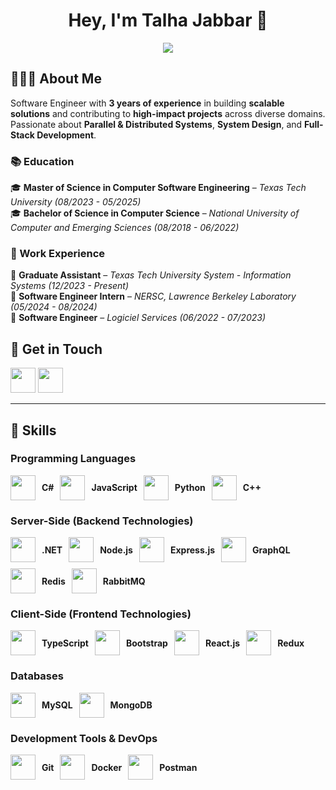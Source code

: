 <h1 align="center">Hey, I'm Talha Jabbar 👋</h1>

<p align="center">
  <img src="https://readme-typing-svg.demolab.com?font=Fira+Code&weight=500&size=22&pause=1000&color=F75C7E&center=true&vCenter=true&width=550&lines=Software+Engineer+|+Backend+Developer;Building+Scalable+and+Efficient+Systems;Passionate+about+APIs,+Microservices,+and+Cloud">
</p>

## 👨🏻‍💻 About Me  
Software Engineer with **3 years of experience** in building **scalable solutions** and contributing to **high-impact projects** across diverse domains. Passionate about **Parallel & Distributed Systems**, **System Design**, and **Full-Stack Development**.  

### 📚 Education  
🎓 **Master of Science in Computer Software Engineering** – *Texas Tech University (08/2023 - 05/2025)*  
🎓 **Bachelor of Science in Computer Science** – *National University of Computer and Emerging Sciences (08/2018 - 06/2022)*  

### 🏢 Work Experience  
💼 **Graduate Assistant** – *Texas Tech University System - Information Systems (12/2023 - Present)*  
💼 **Software Engineer Intern** – *NERSC, Lawrence Berkeley Laboratory (05/2024 - 08/2024)*  
💼 **Software Engineer** – *Logiciel Services (06/2022 - 07/2023)*  

## 📩 Get in Touch  
<p align="left">
  <a href="https://www.linkedin.com/in/m-talha-jabbar/"><img src="https://skillicons.dev/icons?i=linkedin" height="40"></a> 
  <a href="mailto:muhammadtalha61940@gmail.com"><img src="https://skillicons.dev/icons?i=gmail&theme=dark" height="40"></a>  
</p>

---

## 🚀 Skills

### Programming Languages  
<p align="left" style="display: flex; flex-wrap: wrap; gap: 10px; align-items: center;">
  <span style="display: flex; align-items: center;"> 
    <img src="https://skillicons.dev/icons?i=cs" height="40" style="margin-right: 10px;"> <b>C#</b> 
  </span>
  <span style="display: flex; align-items: center;">
    <img src="https://skillicons.dev/icons?i=js" height="40" style="margin-right: 10px;"> <b>JavaScript</b>
  </span>
  <span style="display: flex; align-items: center;">
    <img src="https://skillicons.dev/icons?i=py" height="40" style="margin-right: 10px;"> <b>Python</b> 
  </span>
  <span style="display: flex; align-items: center;">
    <img src="https://skillicons.dev/icons?i=cpp" height="40" style="margin-right: 10px;"> <b>C++</b>
  </span>
</p>

### Server-Side (Backend Technologies)  
<p align="left" style="display: flex; flex-wrap: wrap; gap: 10px; align-items: center;">
  <span style="display: flex; align-items: center;">
    <img src="https://skillicons.dev/icons?i=dotnet" height="40" style="margin-right: 10px;"> <b>.NET</b> 
  </span>
  <span style="display: flex; align-items: center;">
    <img src="https://skillicons.dev/icons?i=nodejs" height="40" style="margin-right: 10px;"> <b>Node.js</b>
  </span>
  <span style="display: flex; align-items: center;">
    <img src="https://skillicons.dev/icons?i=express" height="40" style="margin-right: 10px;"> <b>Express.js</b>
  </span>
  <span style="display: flex; align-items: center;">
    <img src="https://skillicons.dev/icons?i=graphql" height="40" style="margin-right: 10px;"> <b>GraphQL</b>
  </span>
  <span style="display: flex; align-items: center;">
    <img src="https://skillicons.dev/icons?i=redis" height="40" style="margin-right: 10px;"> <b>Redis</b>
  </span>
  <span style="display: flex; align-items: center;">
    <img src="https://skillicons.dev/icons?i=rabbitmq" height="40" style="margin-right: 10px;"> <b>RabbitMQ</b>
  </span>
</p>

### Client-Side (Frontend Technologies)  
<p align="left" style="display: flex; flex-wrap: wrap; gap: 10px; align-items: center;">
  <span style="display: flex; align-items: center;">
    <img src="https://skillicons.dev/icons?i=ts" height="40" style="margin-right: 10px;"> <b>TypeScript</b>
  </span>
  <span style="display: flex; align-items: center;">
    <img src="https://skillicons.dev/icons?i=bootstrap" height="40" style="margin-right: 10px;"> <b>Bootstrap</b>
  </span>
  <span style="display: flex; align-items: center;">
    <img src="https://skillicons.dev/icons?i=react" height="40" style="margin-right: 10px;"> <b>React.js</b>
  </span>
  <span style="display: flex; align-items: center;">
    <img src="https://skillicons.dev/icons?i=redux" height="40" style="margin-right: 10px;"> <b>Redux</b>
  </span>
</p>

### Databases  
<p align="left" style="display: flex; flex-wrap: wrap; gap: 10px; align-items: center;">
  <span style="display: flex; align-items: center;">
    <img src="https://skillicons.dev/icons?i=mysql" height="40" style="margin-right: 10px;"> <b>MySQL</b>
  </span>
  <span style="display: flex; align-items: center;">
    <img src="https://skillicons.dev/icons?i=mongodb" height="40" style="margin-right: 10px;"> <b>MongoDB</b>
  </span>
</p>

### Development Tools & DevOps  
<p align="left" style="display: flex; flex-wrap: wrap; gap: 10px; align-items: center;">
  <span style="display: flex; align-items: center;">
    <img src="https://skillicons.dev/icons?i=git" height="40" style="margin-right: 10px;"> <b>Git</b>
  </span>
  <span style="display: flex; align-items: center;">
    <img src="https://skillicons.dev/icons?i=docker" height="40" style="margin-right: 10px;"> <b>Docker</b>
  </span>
  <span style="display: flex; align-items: center;">
    <img src="https://skillicons.dev/icons?i=postman" height="40" style="margin-right: 10px;"> <b>Postman</b>
  </span>
</p>
